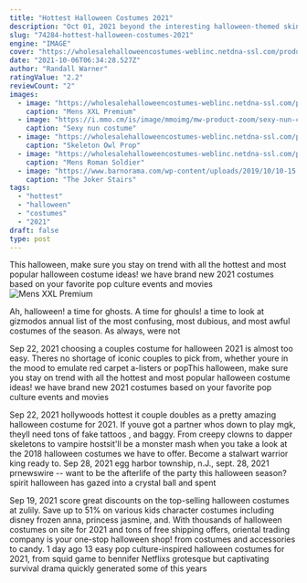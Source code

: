 ```yaml
---
title: "Hottest Halloween Costumes 2021"
description: "Oct 01, 2021 beyond the interesting halloween-themed skins, these new leaks provided fans with a look at some of the new banners for the event. With designs for bloodhound, caustic, revenant,"
slug: "74284-hottest-halloween-costumes-2021"
engine: "IMAGE"
cover: "https://wholesalehalloweencostumes-weblinc.netdna-ssl.com/product_images/mens-xxl-premium-professional-santa-suit/5a15ef5f69702d5f5a0010b4/zoom.jpg?c=1606908651"
date: "2021-10-06T06:34:28.527Z"
author: "Randall Warner"
ratingValue: "2.2"
reviewCount: "2"
images:
  - image: "https://wholesalehalloweencostumes-weblinc.netdna-ssl.com/product_images/mens-xxl-premium-professional-santa-suit/5a15ef5f69702d5f5a0010b4/zoom.jpg?c=1606908651"
    caption: "Mens XXL Premium"
  - image: "https://i.mmo.cm/is/image/mmoimg/mw-product-zoom/sexy-nun-costume--mw-203541-2.jpg"
    caption: "Sexy nun costume"
  - image: "https://wholesalehalloweencostumes-weblinc.netdna-ssl.com/product_images/skeleton-owl-1/5ca3d33269702d4e990012d7/original.jpg?c=1554240306"
    caption: "Skeleton Owl Prop"
  - image: "https://wholesalehalloweencostumes-weblinc.netdna-ssl.com/product_images/roman-chest-plate-with-cape/5aeafe4369702d484a007ab9/detail.jpg?c=1525349955"
    caption: "Mens Roman Soldier"
  - image: "https://www.barnorama.com/wp-content/uploads/2019/10/10-15.jpg"
    caption: "The Joker Stairs"
tags:
  - "hottest"
  - "halloween"
  - "costumes"
  - "2021"
draft: false
type: post
---
```


This halloween, make sure you stay on trend with all the hottest and most popular halloween costume ideas! we have brand new 2021 costumes based on your favorite pop culture events and movies
![Mens XXL Premium](https://wholesalehalloweencostumes-weblinc.netdna-ssl.com/product_images/mens-xxl-premium-professional-santa-suit/5a15ef5f69702d5f5a0010b4/zoom.jpg?c=1606908651 "Mens XXL Premium")

Ah, halloween! a time for ghosts. A time for ghouls! a time to look at gizmodos annual list of the most confusing, most dubious, and most awful costumes of the season. As always, were not
<!--inArticleAds-->

<!--galleryOne-->

Sep 22, 2021 choosing a couples costume for halloween 2021 is almost too easy. Theres no shortage of iconic couples to pick from, whether youre in the mood to emulate red carpet a-listers or popThis halloween, make sure you stay on trend with all the hottest and most popular halloween costume ideas! we have brand new 2021 costumes based on your favorite pop culture events and movies
<!--inArticleAds-->

<!--galleryTwo-->

Sep 22, 2021 hollywoods hottest it couple doubles as a pretty amazing halloween costume for 2021. If youve got a partner whos down to play mgk, theyll need tons of fake tattoos , and baggy. From creepy clowns to dapper skeletons to vampire hostsit'll be a monster mash when you take a look at the 2018 halloween costumes we have to offer. Become a stalwart warrior king ready to. Sep 28, 2021 egg harbor township, n.J., sept. 28, 2021 prnewswire -- want to be the afterlife of the party this halloween season? spirit halloween has gazed into a crystal ball and spent
<!--galleryThree-->

Sep 19, 2021 score great discounts on the top-selling halloween costumes at zulily. Save up to 51% on various kids character costumes including disney frozen anna, princess jasmine, and. With thousands of halloween costumes on site for 2021 and tons of free shipping offers, oriental trading company is your one-stop halloween shop! from costumes and accessories to candy. 1 day ago 13 easy pop culture-inspired halloween costumes for 2021, from squid game to bennifer  Netflixs grotesque but captivating survival drama quickly generated some of this years